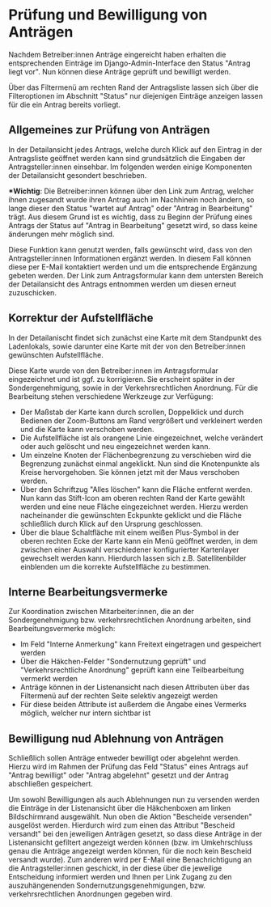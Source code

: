 # Prüfung und Bewilligung von Anträgen

Nachdem Betreiber:innen Anträge eingereicht haben erhalten die entsprechenden Einträge im Django-Admin-Interface den Status "Antrag liegt vor". Nun können diese Anträge geprüft und bewilligt werden.

Über das Filtermenü am rechten Rand der Antragsliste lassen sich über die Filteroptionen im Abschnitt "Status" nur diejenigen Einträge anzeigen lassen für die ein Antrag bereits vorliegt.

## Allgemeines zur Prüfung von Anträgen

In der Detailansicht jedes Antrags, welche durch Klick auf den Eintrag in der Antragsliste geöffnet werden kann sind grundsätzlich die Eingaben der Antragsteller:innen einsehbar. Im folgenden werden einige Komponenten der Detailansicht gesondert beschrieben.

**\*Wichtig**: Die Betreiber:innen können über den Link zum Antrag, welcher ihnen zugesandt wurde ihren Antrag auch im Nachhinein noch ändern, so lange dieser den Status "wartet auf Antrag" oder "Antrag in Bearbeitung" trägt. Aus diesem Grund ist es wichtig, dass zu Beginn der Prüfung eines Antrags der Status auf "Antrag in Bearbeitung" gesetzt wird, so dass keine änderungen mehr möglich sind.

Diese Funktion kann genutzt werden, falls gewünscht wird, dass von den Antragsteller:innen Informationen ergänzt werden. In diesem Fall können diese per E-Mail kontaktiert werden und um die entsprechende Ergänzung gebeten werden. Der Link zum Antragsformular kann dem untersten Bereich der Detailansicht des Antrags entnommen werden um diesen erneut zuzuschicken.

## Korrektur der Aufstellfläche

In der Detailanischt findet sich zunächst eine Karte mit dem Standpunkt des Ladenlokals, sowie darunter eine Karte mit der von den Betreiber:innen gewünschten Aufstellfläche.

Diese Karte wurde von den Betreiber:innen im Antragsformular eingezeichnet und ist ggf. zu korrigieren. Sie erscheint später in der Sondergenehmigung, sowie in der Verkehrsrechtlichen Anordnung. Für die Bearbeitung stehen verschiedene Werkzeuge zur Verfügung:

- Der Maßstab der Karte kann durch scrollen, Doppelklick und durch Bedienen der Zoom-Buttons am Rand vergrößert und verkleinert werden und die Karte kann verschoben werden.
- Die Aufstellfläche ist als orangene Linie eingezeichnet, welche verändert oder auch gelöscht und neu eingezeichnet werden kann.
- Um einzelne Knoten der Flächenbegrenzung zu verschieben wird die Begrenzung zunächst einmal angeklickt. Nun sind die Knotenpunkte als Kreise hervorgehoben. Sie können jetzt mit der Maus verschoben werden.
- Über den Schriftzug "Alles löschen" kann die Fläche entfernt werden. Nun kann das Stift-Icon am oberen rechten Rand der Karte gewählt werden und eine neue Fläche eingezeichnet werden. Hierzu werden nacheinander die gewünschten Eckpunkte geklickt und die Fläche schließlich durch Klick auf den Ursprung geschlossen.
- Über die blaue Schaltfläche mit einem weißen Plus-Symbol in der oberen rechten Ecke der Karte kann ein Menü geöffnet werden, in dem zwischen einer Auswahl verschiedener konfigurierter Kartenlayer gewechselt werden kann. Hierdurch lassen sich z.B. Satellitenbilder einblenden um die korrekte Aufstellfläche zu bestimmen.

## Interne Bearbeitungsvermerke

Zur Koordination zwischen Mitarbeiter:innen, die an der Sondergenehmigung bzw. verkehrsrechtlichen Anordnung arbeiten, sind Bearbeitungsvermerke möglich:

- Im Feld "Interne Anmerkung" kann Freitext eingetragen und gespeichert werden
- Über die Häkchen-Felder "Sondernutzung geprüft" und "Verkehrsrechtliche Anordnung" geprüft kann eine Teilbearbeitung vermerkt werden
- Anträge können in der Listenansicht nach diesen Attributen über das Filtermenü auf der rechten Seite selektiv angezeigt werden
- Für diese beiden Attribute ist außerdem die Angabe eines Vermerks möglich, welcher nur intern sichtbar ist

## Bewilligung nud Ablehnung von Anträgen

Schließlich sollen Anträge entweder bewilligt oder abgelehnt werden. Hierzu wird im Rahmen der Prüfung das Feld "Status" eines Antrags auf "Antrag bewilligt" oder "Antrag abgelehnt" gesetzt und der Antrag abschließen gespeichert.

Um sowohl Bewilligungen als auch Ablehnungen nun zu versenden werden die Einträge in der Listenansicht über die Häkchenboxen am linken Bildschirmrand ausgewählt. Nun oben die Aktion "Bescheide versenden" ausgelöst werden. Hierdurch wird zum einen das Attribut "Bescheid versandt" bei den jeweiligen Anträgen gesetzt, so dass diese Anträge in der Listenansicht gefiltert angezeigt werden können (bzw. im Umkehrschluss genau die Anträge angezeigt werden können, für die noch kein Bescheid versandt wurde). Zum anderen wird per E-Mail eine Benachrichtigung an die Antragsteller:innen geschickt, in der diese über die jeweilige Entscheidung informiert werden und Ihnen per Link Zugang zu den auszuhängenenden Sondernutzungsgenehmigungen, bzw. verkehrsrechtlichen Anordnungen gegeben wird.
